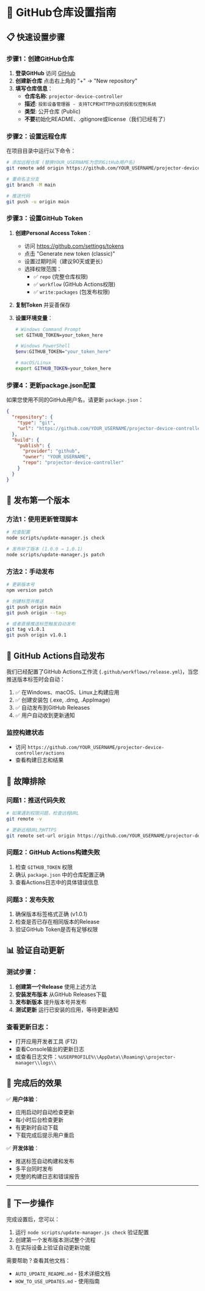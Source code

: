 # 🚀 GitHub仓库设置指南

## 📋 快速设置步骤

### 步骤1：创建GitHub仓库

1. **登录GitHub** 访问 [GitHub](https://github.com)
2. **创建新仓库** 点击右上角的 "+" → "New repository"
3. **填写仓库信息**：
   - **仓库名称**: `projector-device-controller`
   - **描述**: `投影设备管理器 - 支持TCP和HTTP协议的投影仪控制系统`
   - **类型**: 公开仓库 (Public)
   - **不要**初始化README、.gitignore或license（我们已经有了）

### 步骤2：设置远程仓库

在项目目录中运行以下命令：

```bash
# 添加远程仓库 (替换YOUR_USERNAME为您的GitHub用户名)
git remote add origin https://github.com/YOUR_USERNAME/projector-device-controller.git

# 重命名主分支
git branch -M main

# 推送代码
git push -u origin main
```

### 步骤3：设置GitHub Token

1. **创建Personal Access Token**：
   - 访问 https://github.com/settings/tokens
   - 点击 "Generate new token (classic)"
   - 设置过期时间（建议90天或更长）
   - 选择权限范围：
     - ✅ `repo` (完整仓库权限)
     - ✅ `workflow` (GitHub Actions权限)
     - ✅ `write:packages` (包发布权限)

2. **复制Token** 并妥善保存

3. **设置环境变量**：
   ```bash
   # Windows Command Prompt
   set GITHUB_TOKEN=your_token_here
   
   # Windows PowerShell
   $env:GITHUB_TOKEN="your_token_here"
   
   # macOS/Linux
   export GITHUB_TOKEN=your_token_here
   ```

### 步骤4：更新package.json配置

如果您使用不同的GitHub用户名，请更新 `package.json`：

```json
{
  "repository": {
    "type": "git",
    "url": "https://github.com/YOUR_USERNAME/projector-device-controller.git"
  },
  "build": {
    "publish": {
      "provider": "github",
      "owner": "YOUR_USERNAME",
      "repo": "projector-device-controller"
    }
  }
}
```

## 🚀 发布第一个版本

### 方法1：使用更新管理脚本
```bash
# 检查配置
node scripts/update-manager.js check

# 发布补丁版本 (1.0.0 → 1.0.1)
node scripts/update-manager.js patch
```

### 方法2：手动发布
```bash
# 更新版本号
npm version patch

# 创建标签并推送
git push origin main
git push origin --tags

# 或者直接推送标签触发自动发布
git tag v1.0.1
git push origin v1.0.1
```

## 🤖 GitHub Actions自动发布

我们已经配置了GitHub Actions工作流 (`.github/workflows/release.yml`)，当您推送版本标签时会自动：

1. ✅ 在Windows、macOS、Linux上构建应用
2. ✅ 创建安装包 (.exe, .dmg, .AppImage)
3. ✅ 自动发布到GitHub Releases
4. ✅ 用户自动收到更新通知

### 监控构建状态
- 访问 `https://github.com/YOUR_USERNAME/projector-device-controller/actions`
- 查看构建日志和结果

## 🔧 故障排除

### 问题1：推送代码失败
```bash
# 如果遇到权限问题，检查远程URL
git remote -v

# 更新远程URL为HTTPS
git remote set-url origin https://github.com/YOUR_USERNAME/projector-device-controller.git
```

### 问题2：GitHub Actions构建失败
1. 检查 `GITHUB_TOKEN` 权限
2. 确认 `package.json` 中的仓库配置正确
3. 查看Actions日志中的具体错误信息

### 问题3：发布失败
1. 确保版本标签格式正确 (v1.0.1)
2. 检查是否已存在相同版本的Release
3. 验证GitHub Token是否有足够权限

## 📊 验证自动更新

### 测试步骤：
1. **创建第一个Release** 使用上述方法
2. **安装发布版本** 从GitHub Releases下载
3. **发布新版本** 提升版本号并发布
4. **测试更新** 运行已安装的应用，等待更新通知

### 查看更新日志：
- 打开应用开发者工具 (F12)
- 查看Console输出的更新日志
- 或查看日志文件：`%USERPROFILE%\\AppData\\Roaming\\projector-manager\\logs\\`

## 🎉 完成后的效果

✅ **用户体验**：
- 应用启动时自动检查更新
- 每小时后台检查更新
- 有更新时自动下载
- 下载完成后提示用户重启

✅ **开发体验**：
- 推送标签自动构建和发布
- 多平台同时发布
- 完整的构建日志和错误报告

---

## 🔄 下一步操作

完成设置后，您可以：
1. 运行 `node scripts/update-manager.js check` 验证配置
2. 创建第一个发布版本测试整个流程
3. 在实际设备上验证自动更新功能

需要帮助？查看其他文档：
- `AUTO_UPDATE_README.md` - 技术详细文档
- `HOW_TO_USE_UPDATES.md` - 使用指南
